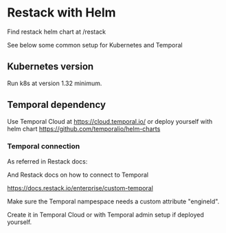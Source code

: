 
# Restack with Helm

Find restack helm chart at /restack

See below some common setup for Kubernetes and Temporal

## Kubernetes version

Run k8s at version 1.32 minimum.

## Temporal dependency

Use Temporal Cloud at https://cloud.temporal.io/
or deploy yourself with helm chart https://github.com/temporalio/helm-charts

### Temporal connection

As referred in Restack docs:

And Restack docs on how to connect to Temporal

https://docs.restack.io/enterprise/custom-temporal

Make sure the Temporal nampespace needs a custom attribute "engineId".

Create it in Temporal Cloud or with Temporal admin setup if deployed yourself.